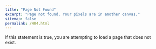 ```yaml
---
title: "Page Not Found"
excerpt: "Page not found. Your pixels are in another canvas."
sitemap: false
permalink: /404.html
---
```


If this statement is true, you are attempting to load a page that does not exist.
